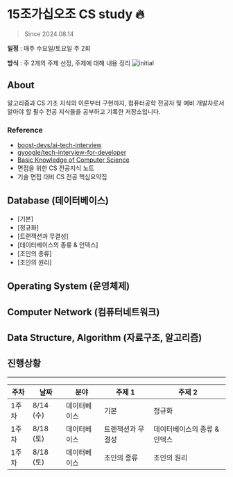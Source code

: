 # 15조가십오조 CS study 🔥
> Since 2024.08.14

**일정** : 매주 수요일/토요일 주 2회 

**방식** : 주 2개의 주제 선정, 주제에 대해 내용 정리 
![initial](https://github.com/user-attachments/assets/192a8f17-50b2-4e11-8f8c-a86fb4057515)


## About

알고리즘과 CS 기초 지식의 이론부터 구현까지, 컴퓨터공학 전공자 및 예비 개발자로서 알아야 할 필수 전공 지식들을 공부하고 기록한 저장소입니다.


### Reference

- [boost-devs/ai-tech-interview](https://github.com/boost-devs/ai-tech-interview)
- [gyoogle/tech-interview-for-developer](https://github.com/gyoogle/tech-interview-for-developer)
- [Basic Knowledge of Computer Science](https://github.com/Seogeurim/CS-study)
- 면접을 위한 CS 전공지식 노트
- 기술 면접 대비 CS 전공 핵심요약집


## Database (데이터베이스)
- [기본] 
- [정규화] 
- [트랜잭션과 무결성]
- [데이터베이스의 종류 & 인덱스]
- [조인의 종류]
- [조인의 원리]


## Operating System (운영체제)


## Computer Network (컴퓨터네트워크)


## Data Structure, Algorithm (자료구조, 알고리즘)



## 진행상황
---

|**주차**| **날짜** | **분야** | **주제 1**                                            | **주제 2**                                           |
| -------- | -------- | -------- | ----------------------------------------------------- | ---------------------------------------------------- | 
| 1주차 | 8/14 (수)  | 데이터베이스   | 기본 | 정규화     |
| 1주차 | 8/18 (토)  | 데이터베이스   | 트랜잭션과 무결성 | 데이터베이스의 종류 & 인덱스    |
| 1주차 | 8/18 (토)  | 데이터베이스   | 조인의 종류 | 조인의 원리 |

